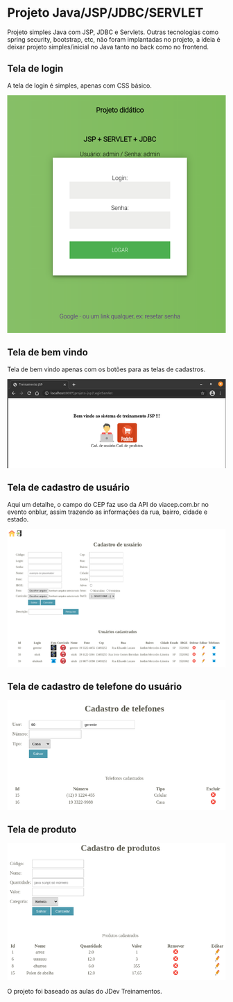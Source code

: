 # Projeto Java/JSP/JDBC/SERVLET

Projeto simples Java com JSP, JDBC e Servlets.
Outras tecnologias como spring security, bootstrap, etc, não foram implantadas no projeto, a ideia é deixar projeto simples/inicial no Java tanto no back como no frontend.

## Tela de login

A tela de login é simples, apenas com CSS básico.

![Tela de login](https://github.com/wregin/projeto-jsp/blob/main/showroom/login.png?raw=true)

## Tela de bem vindo

Tela de bem vindo apenas com os botões para as telas de cadastros.

![Tela de login](https://github.com/wregin/projeto-jsp/blob/main/showroom/bem_vindo.png?raw=true)

## Tela de cadastro de usuário

Aqui um detalhe, o campo do CEP faz uso da API do viacep.com.br no evento onblur, assim trazendo as informações da rua, bairro, cidade e estado.

![Tela de cadastro de usuário](https://github.com/wregin/projeto-jsp/blob/main/showroom/cad_usuario.png?raw=true)

## Tela de cadastro de telefone do usuário

![Tela de cadastro de usuário](https://github.com/wregin/projeto-jsp/blob/main/showroom/cad_telefone.png?raw=true)

## Tela de produto

![Tela de cadastro de usuário](https://github.com/wregin/projeto-jsp/blob/main/showroom/cad_produto.png?raw=true)

O projeto foi baseado as aulas do JDev Treinamentos.
